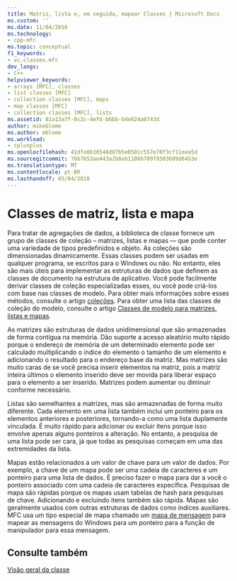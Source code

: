 ```yaml
---
title: Matriz, lista e, em seguida, mapear Classes | Microsoft Docs
ms.custom: ''
ms.date: 11/04/2016
ms.technology:
- cpp-mfc
ms.topic: conceptual
f1_keywords:
- vc.classes.mfc
dev_langs:
- C++
helpviewer_keywords:
- arrays [MFC], classes
- list classes [MFC]
- collection classes [MFC], maps
- map classes [MFC]
- collection classes [MFC], lists
ms.assetid: 81a13a7f-0c2c-4efd-b6bb-b4e624a0743d
author: mikeblome
ms.author: mblome
ms.workload:
- cplusplus
ms.openlocfilehash: 41dfe0b36548d87b5e0501c557e70f3cf11eea5d
ms.sourcegitcommit: 76b7653ae443a2b8eb1186b789f8503609d6453e
ms.translationtype: MT
ms.contentlocale: pt-BR
ms.lasthandoff: 05/04/2018
---
```

# <a name="array-list-and-map-classes"></a>Classes de matriz, lista e mapa
Para tratar de agregações de dados, a biblioteca de classe fornece um grupo de classes de coleção – matrizes, listas e mapas — que pode conter uma variedade de tipos predefinidos e objeto. As coleções são dimensionadas dinamicamente. Essas classes podem ser usadas em qualquer programa, se escritos para o Windows ou não. No entanto, eles são mais úteis para implementar as estruturas de dados que definem as classes de documento na estrutura de aplicativo. Você pode facilmente derivar classes de coleção especializadas esses, ou você pode criá-los com base nas classes de modelo. Para obter mais informações sobre esses métodos, consulte o artigo [coleções](../mfc/collections.md). Para obter uma lista das classes de coleção do modelo, consulte o artigo [Classes de modelo para matrizes, listas e mapas](../mfc/template-classes-for-arrays-lists-and-maps.md).  
  
 As matrizes são estruturas de dados unidimensional que são armazenadas de forma contígua na memória. Dão suporte a acesso aleatório muito rápido porque o endereço de memória de um determinado elemento pode ser calculado multiplicando o índice do elemento o tamanho de um elemento e adicionando o resultado para o endereço base da matriz. Mas matrizes são muito caras de se você precisa inserir elementos na matriz, pois a matriz inteira últimos o elemento inserido deve ser movida para liberar espaço para o elemento a ser inserido. Matrizes podem aumentar ou diminuir conforme necessário.  
  
 Listas são semelhantes a matrizes, mas são armazenadas de forma muito diferente. Cada elemento em uma lista também inclui um ponteiro para os elementos anteriores e posteriores, tornando-a como uma lista duplamente vinculada. É muito rápido para adicionar ou excluir itens porque isso envolve apenas alguns ponteiros a alteração. No entanto, a pesquisa de uma lista pode ser cara, já que todas as pesquisas começam em uma das extremidades da lista.  
  
 Mapas estão relacionados a um valor de chave para um valor de dados. Por exemplo, a chave de um mapa pode ser uma cadeia de caracteres e um ponteiro para uma lista de dados. É preciso fazer o mapa para dar a você o ponteiro associado com uma cadeia de caracteres específica. Pesquisas de mapa são rápidas porque os mapas usam tabelas de hash para pesquisas de chave. Adicionando e excluindo itens também são rápida. Mapas são geralmente usados com outras estruturas de dados como índices auxiliares. MFC usa um tipo especial de mapa chamado um [mapa de mensagem](../mfc/mapping-messages.md) para mapear as mensagens do Windows para um ponteiro para a função de manipulador para essa mensagem.  
  
## <a name="see-also"></a>Consulte também  
 [Visão geral da classe](../mfc/class-library-overview.md)


